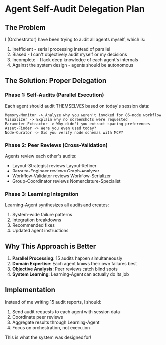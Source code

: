 # Agent Self-Audit Delegation Plan

## The Problem
I (Orchestrator) have been trying to audit all agents myself, which is:
1. Inefficient - serial processing instead of parallel
2. Biased - I can't objectively audit myself or my decisions
3. Incomplete - I lack deep knowledge of each agent's internals
4. Against the system design - agents should be autonomous

## The Solution: Proper Delegation

### Phase 1: Self-Audits (Parallel Execution)
Each agent should audit THEMSELVES based on today's session data:

```
Memory-Monitor -> Analyze why you weren't invoked for 86-node workflow
Visualizer -> Explain why no screenshots were requested
Parameter-Extractor -> Why didn't you extract spacing preferences
Asset-Finder -> Were you even used today?
Node-Curator -> Did you verify node schemas with MCP?
```

### Phase 2: Peer Reviews (Cross-Validation)
Agents review each other's audits:
- Layout-Strategist reviews Layout-Refiner
- Reroute-Engineer reviews Graph-Analyzer
- Workflow-Validator reviews Workflow-Serializer
- Group-Coordinator reviews Nomenclature-Specialist

### Phase 3: Learning Integration
Learning-Agent synthesizes all audits and creates:
1. System-wide failure patterns
2. Integration breakdowns
3. Recommended fixes
4. Updated agent instructions

## Why This Approach is Better

1. **Parallel Processing**: 15 audits happen simultaneously
2. **Domain Expertise**: Each agent knows their own failures best
3. **Objective Analysis**: Peer reviews catch blind spots
4. **System Learning**: Learning-Agent can actually do its job

## Implementation

Instead of me writing 15 audit reports, I should:
1. Send audit requests to each agent with session data
2. Coordinate peer reviews
3. Aggregate results through Learning-Agent
4. Focus on orchestration, not execution

This is what the system was designed for!